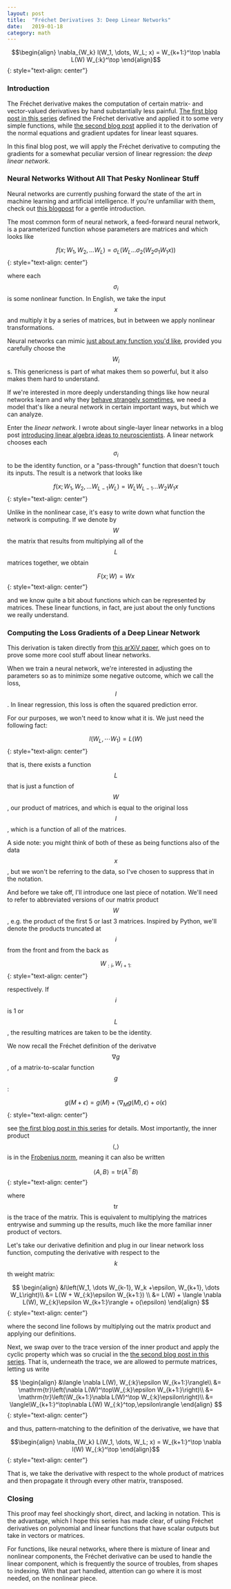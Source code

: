 ```yaml
---
layout: post
title:	"Fréchet Derivatives 3: Deep Linear Networks"
date:	2019-01-18
category: math
---
```


$$\begin{align}
\nabla_{W_k} l(W_1, \dots, W_L; x) = W_{k+1:}^\top \nabla L(W) W_{:k}^\top
\end{align}$$
{: style="text-align: center"}

<!--exc-->

### Introduction

The Fréchet derivative makes the computation
of certain matrix- and vector-valued derivatives by hand
substantially less painful.
[The first blog post in this series]({{site.url}}/math/2018/03/06/frechet-derivative-introduction.html)
defined the Fréchet derivative and applied it to some very simple functions,
while
[the second blog post]({{site.url}}/math/2018/03/07/frechet-least-squares.html)
applied it to the derivation of the normal equations
and gradient updates for linear least squares.

In this final blog post,
we will apply the Fréchet derivative to
computing the gradients for a somewhat peculiar version of linear regression:
the _deep linear network_.

### Neural Networks Without All That Pesky Nonlinear Stuff

Neural networks are currently pushing forward the state of the art
in machine learning and artificial intelligence.
If you're unfamiliar with them, check out
[this blogpost]({{site.url}}/external/2019/01/17/neural-nets.html)
for a gentle introduction.

The most common form of neural network, a feed-forward neural network,
is a parameterized function whose parameters are matrices
and which looks like

$$
f\left(x; W_1, W_2, \dots W_L\right) = \sigma_L \left( W_L \dots \sigma_2\left(W_2 \sigma_1 W_1 x\right)\right)
$$
{: style="text-align: center"}

where each $$\sigma_i$$ is some nonlinear function.
In English, we take the input $$x$$ and multiply it by a series of matrices,
but in between we apply nonlinear transformations.

Neural networks can mimic
[just about any function you'd like](http://neuralnetworksanddeeplearning.com/chap4.html),
provided you carefully choose the $$W_i$$s.
This genericness is part of what makes them so powerful, but it also makes them hard to understand.

If we're interested in more deeply understanding things like how neural networks learn and why they
[behave strangely sometimes](https://ml.berkeley.edu/blog/2018/01/10/adversarial-examples/),
we need a model that's like a neural network in certain important ways, but which we can analyze.

Enter the _linear network_.
I wrote about single-layer linear networks in a blog post
[introducing linear algebra ideas to neuroscientists]({{site.url}}/math/2017/08/17/linear-algebra-for-neuroscientists.html).
A linear network chooses each $$\sigma_i$$ to be the identity function,
or a "pass-through" function  that doesn't touch its inputs.
The result is a network that looks like

$$
f\left(x; W_1, W_2, \dots W_{L-1} W_L\right) = W_L W_{L-1} \dots W_2 W_1 x
$$
{: style="text-align: center"}

Unlike in the nonlinear case, it's easy to write down what function the network is computing.
If we denote by $$W$$ the matrix that results from multiplying all of the $$L$$ matrices together,
we obtain

$$
F\left(x; W\right) = Wx
$$
{: style="text-align: center"}

and we know quite a bit about functions which can be represented by matrices.
These linear functions, in fact, are just about the only functions we really understand.

### Computing the Loss Gradients of a Deep Linear Network

This derivation is taken directly from
[this arXiV paper](https://arxiv.org/abs/1712.01473),
which goes on to prove some more cool stuff about linear networks.

When we train a neural network,
we're interested in adjusting the parameters so as to minimize some negative outcome,
which we call the loss, $$l$$.
In linear regression, this loss is often the squared prediction error.

For our purposes, we won't need to know what it is.
We just need the following fact:

$$
l\left(W_L, \cdots W_1\right) = L(W)
$$
{: style="text-align: center"}

that is, there exists a function $$L$$ that is just a function of $$W$$,
our product of matrices, and which is equal to the original loss $$l$$,
which is a function of all of the matrices.

A side note:
you might think of both of these as being functions also of the data $$x$$,
but we won't be referring to the data, so I've chosen to suppress that in the notation.

And before we take off, I'll introduce one last piece of notation.
We'll need to refer to abbreviated versions of our matrix product $$W$$,
e.g. the product of the first 5 or last 3 matrices.
Inspired by Python, we'll denote the products truncated at $$i$$
from the front and from the back as

$$
W_{:i}, W_{i+1:}
$$
{: style="text-align: center"}

respectively.
If $$i$$ is 1 or $$L$$,
the resulting matrices are taken to be the identity.

We now recall the Fréchet definition of the derivatve
$$\nabla g$$,
of a matrix-to-scalar function $$g$$:

$$
g(M + \epsilon) = g(M) + \langle\nabla_M g(M), \epsilon\rangle + o(\epsilon)
$$
{: style="text-align: center"}

see
[the first blog post in this series]({{site.url}}/math/2018/03/06/frechet-derivative-introduction.html)
for details.
Most importantly, the inner product $$\langle , \rangle$$ is in the
[Frobenius norm]({{site.url}}/math/2018/02/28/how-big-is-a-matrix.html),
meaning it can also be written

$$
\langle A, B \rangle = \mathrm{tr}\left(A^\top B\right)
$$
{: style="text-align: center"}

where $$\mathrm{tr}$$ is the trace of the matrix.
This is equivalent to multiplying the matrices entrywise and summing up the results,
much like the more familiar inner product of vectors.

Let's take our derivative definition and plug in our linear network loss function,
computing the derivative with respect to the $$k$$th weight matrix:

$$
\begin{align}
&l\left(W_1, \dots W_{k-1}, W_k +\epsilon, W_{k+1}, \dots W_L\right)\\
&= L(W + W_{:k}\epsilon W_{k+1:}) \\
&= L(W) + \langle \nabla L(W), W_{:k}\epsilon W_{k+1:}\rangle + o(\epsilon)
\end{align}
$$
{: style="text-align: center"}

where the second line follows by multiplying out the matrix product and applying our definitions.

Next, we swap over to the trace version of the inner product and apply the cyclic property
which was so crucial in the
[the second blog post in this series]({{site.url}}/math/2018/03/07/frechet-least-squares.html).
That is, underneath the trace, we are allowed to permute matrices,
letting us write

$$
\begin{align}
&\langle \nabla L(W), W_{:k}\epsilon W_{k+1:}\rangle\\
&= \mathrm{tr}\left(\nabla L(W)^\top\W_{:k}\epsilon W_{k+1:}\right)\\
&= \mathrm{tr}\left(\W_{k+1:}\nabla L(W)^\top W_{:k}\epsilon\right)\\
&= \langle\W_{k+1:}^\top\nabla L(W) W_{:k}^top,\epsilon\rangle
\end{align}
$$
{: style="text-align: center"}

and thus, pattern-matching to the definition of the derivative, we have that

$$\begin{align}
\nabla_{W_k} L(W_1, \dots, W_L; x) = W_{k+1:}^\top \nabla l(W) W_{:k}^\top
\end{align}$$
{: style="text-align: center"}

That is, we take the derivative with respect to the whole product of matrices
and then propagate it through every other matrix, transposed.

### Closing

This proof may feel shockingly short, direct, and lacking in notation.
This is the advantage, which I hope this series has made clear,
of using Fréchet derivatives on polynomial and linear functions
that have scalar outputs but take in vectors or matrices.

For functions, like neural networks, where there is mixture of linear and nonlinear components,
the Fréchet derivative can be used to handle the linear component,
which is frequently the source of troubles, from shapes to indexing.
With that part handled, attention can go where it is most needed,
on the nonlinear piece.
